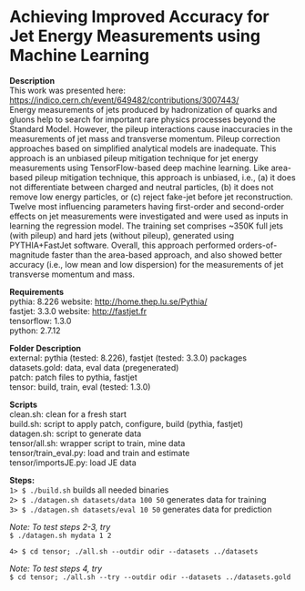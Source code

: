 # Achieving Improved Accuracy for Jet Energy Measurements using Machine Learning

**Description**\
This work was presented here: https://indico.cern.ch/event/649482/contributions/3007443/ \
Energy measurements of jets produced by hadronization of quarks and gluons help to search for important rare physics processes beyond the Standard Model. However, the pileup interactions cause inaccuracies in the measurements of jet mass and transverse momentum. Pileup correction approaches based on simplified analytical models are inadequate. This approach is an unbiased pileup mitigation technique for jet energy measurements using TensorFlow-based deep machine learning. Like area-based pileup mitigation technique, this approach is unbiased, i.e., (a) it does not differentiate between charged and neutral particles, (b) it does not remove low energy particles, or (c) reject fake-jet before jet reconstruction. Twelve most influencing parameters having first-order and second-order effects on jet measurements were investigated and were used as inputs in learning the regression model. The training set comprises ~350K full jets (with pileup) and hard jets (without pileup), generated using PYTHIA+FastJet software. Overall, this approach performed orders-of-magnitude faster than the area-based approach, and also showed better accuracy (i.e., low mean and low dispersion) for the measurements of jet transverse momentum and mass.

**Requirements** \
pythia:  8.226 website: http://home.thep.lu.se/Pythia/ \
fastjet: 3.3.0 website: http://fastjet.fr \
tensorflow: 1.3.0 \
python: 2.7.12

**Folder Description** \
external: pythia (tested: 8.226), fastjet (tested: 3.3.0) packages \
datasets.gold: data, eval data (pregenerated) \
patch: patch files to pythia, fastjet \
tensor: build, train, eval (tested: 1.3.0)

**Scripts** \
clean.sh: clean for a fresh start \
build.sh: script to apply patch, configure, build (pythia, fastjet) \
datagen.sh: script to generate data \
tensor/all.sh: wrapper script to train, mine data \
tensor/train_eval.py: load and train and estimate \
tensor/importsJE.py: load JE data


**Steps:** \
`1> $ ./build.sh` builds all needed binaries \
`2> $ ./datagen.sh datasets/data 100 50` generates data for training \
`3> $ ./datagen.sh datasets/eval 10 50` generates data for prediction

_Note: To test steps 2-3, try_ \
`$ ./datagen.sh mydata 1 2`

`4> $ cd tensor; ./all.sh --outdir odir --datasets ../datasets`

_Note: To test steps 4, try_ \
`$ cd tensor; ./all.sh --try --outdir odir --datasets ../datasets.gold` 
